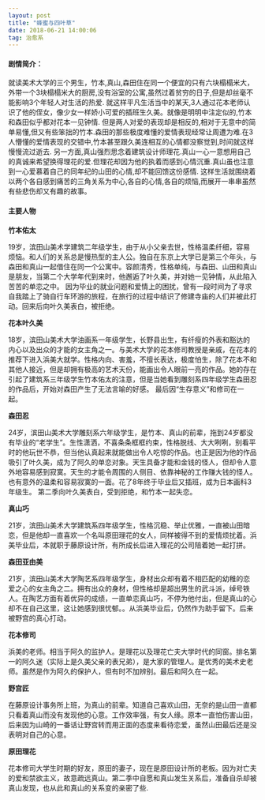 ```yaml
---
layout: post
title: "蜂蜜与四叶草"
date: 2018-06-21 14:00:06 
tag: 治愈系
---
```


#### 剧情简介：  

就读美术大学的三个男生，竹本,真山,森田住在同一个便宜的只有六块榻榻米大，外带一个3块榻榻米大的厨房,没有浴室的公寓,虽然过着贫穷的日子,但是却丝毫不能影响3个年轻人对生活的热爱.
就这样平凡生活当中的某天,3人通过花本老师认识了他的侄女，像少女一样娇小可爱的插班生久美。就像是明明中注定似的,竹本和森田似乎都对花本一见钟情.
但是两人对爱的表现却是相反的,相对于无意中的简单易懂,但又有些笨拙的竹本.森田的那些极度难懂的爱情表现经常让周遭为难.在3人懵懂的爱情表现的交错中,竹本甚至跟久美连相互的心情都没察觉到,时间就这样慢慢流过逝去.
另一方面,真山强烈思念着建筑设计师理花.真山一心一意想用自己的真诚来希望换得理花的爱.但理花却因为他的执着而感到心情沉重.真山虽也注意到一心爱慕着自己的同年纪的山田的心情,却不能回馈这份感情.
这样生活就围绕着以两个各自感到痛苦的三角关系为中心,各自的心情,各自的烦恼,而展开一串串虽然有些悲伤却又有趣的故事。

#### 主要人物

**竹本佑太**

19岁，滨田山美术学建筑二年级学生，由于从小父亲去世，性格温柔纤细，容易烦恼。和人们的关系总是慢热型的主人公。独自在东京上大学已是第三个年头，与森田和真山一起借住在同一个公寓中。容颜清秀，性格单纯，与森田、山田和真山是朋友，当第二个大学年代到来时，他邂逅了叶久美，并对她一见钟情，从此陷入苦苦的单恋之中。 因为毕业的就业问题和爱情上的困扰，曾有一段时间为了寻求自我踏上了骑自行车环游的旅程，在旅行的过程中结识了修建寺庙的人们并被此打动。回来后向叶久美表白，被拒绝。

**花本叶久美**

18岁，滨田山美术大学油画系一年级学生，长野县出生，有纤瘦的外表和豁达的内心以及出众的才能的女主角之一。与美术大学的花本修司教授是亲戚，在花本的推荐下进入浜美大就学。性格内向、害羞，不擅长表达，极度怕生，除了花本不和其他人接近，但是却拥有极高的艺术天份，能画出令人眼前一亮的作品。她的存在引起了建筑系三年级学生竹本佑太的注意，但是当她看到雕刻系四年级学生森田忍的作品后，开始对森田产生了无法言喻的好感。 最后因“生存意义”和修司在一起。
     
**森田忍**

24岁，滨田山美术大学雕刻系六年级学生，是竹本、真山的前辈，拖到24岁都没有毕业的“老学生”。生性潇洒，不喜条条框框约束，性格脱线、大大咧咧，别看平时的他玩世不恭，但当他认真起来就能做出令人吃惊的作品。也正是因为他的作品吸引了叶久美，成为了阿久的单恋对象。天生具备才能和金钱的怪人，但却令人意外地容易感到寂寞。天生的才能令周围的人侧目、依靠神秘的工作赚大钱的怪人。也有意外的温柔和容易寂寞的一面。花了8年终于毕业后又插班，成为日本画科3年级生。 第二季向叶久美表白，受到拒绝，和竹本一起失恋。

**真山巧**

21岁，滨田山美术大学建筑系四年级学生，性格沉稳、举止优雅，一直被山田暗恋，但是他却一直喜欢一个名叫原田理花的女人，同样被得不到的爱情烦扰着。浜美毕业后，本就职于藤原设计所，有所成长后进入理花的公司陪着她一起打拼。

**森田亚由美**

21岁，滨田山美术大学陶艺系四年级学生，身材出众却有着不相匹配的幼稚的恋爱之心的女主角之二。拥有出众的身材，但性格却是超出男生的武斗派，绰号铁人。在陶艺方面有着优异的成绩，一直单恋真山巧，不停为他付出，但是真山的心却不在自己这里，这让她感到很忧郁。。从浜美毕业后，仍然作为助手留下。后来被野宫的真心打动。

**花本修司**

浜美的老师。相当于阿久的监护人。是理花以及理花亡夫大学时代的同窗。排名第一的阿久迷（实际上是久美父亲的表兄弟），是大家的管理人。是优秀的美术史老师。虽然是作为阿久的保护人，但有时不加辨别。最后和阿久在一起。

**野宫匠**

在藤原设计事务所上班，为真山的前辈。知道自己喜欢山田，无奈的是山田一直都只看着真山而没有发现他的心意。工作效率强，有女人缘。原本一直怕伤害山田，后来因为山崎的一番话让野宫转而用正面的态度来看待恋爱，虽然山田最后还是没表明对自己的心意。

**原田理花**

花本修司大学生时期的好友，原田的妻子，现在是原田设计所的老板。因为对亡夫的爱和禁欲主义，故意疏远真山。第二季中自愿和真山发生关系后，准备自杀却被真山发现，也从此和真山的关系变的亲密了些.




